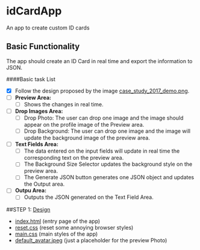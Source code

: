 # idCardApp
An app to create custom ID cards

## Basic Functionality
The app should create an ID Card in real time and export the information to JSON.

####Basic task List
- [x] Follow the design proposed by the image [case_study_2017_demo.png](casestudy/case_study_2017_demo.png).
- [ ] **Preview Area:**
    - [ ] Shows the changes in real time.
- [ ] **Drop Images Area:**
    - [ ] Drop Photo: The user can drop one image and the image should appear on the profile image of the Preview area.
    - [ ] Drop Background: The user can drop one image and the image will update the background image of the preview area.
- [ ] **Text Fields Area:** 
    - [ ] The data entered on the input fields will update in real time the corresponding text on the preview area.
    - [ ] The Background Size Selector updates the background style on the preview area.
    - [ ] The Generate JSON button generates one JSON object and updates the Output area.
- [ ] **Outpu Area:**
    - [ ] Outputs the JSON generated on the Text Field Area.

##STEP 1: [Design]()
- [index.html](index.html) (entry page of the app)    
- [reset.css](styles/reset.css) (reset some annoying browser styles)
- [main.css](styles/main.css) (main styles of the app)
- [default_avatar.jpeg](images/default_avatar.jpeg) (just a placeholder for the preview Photo)

